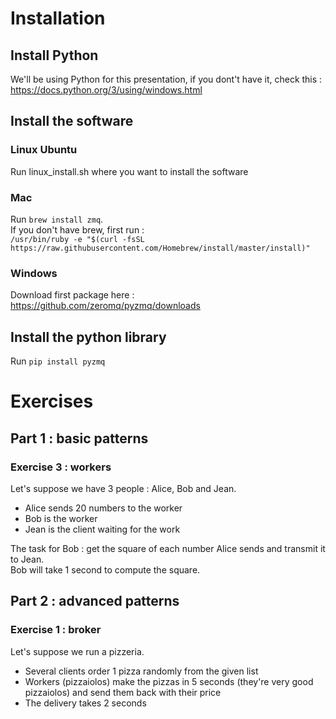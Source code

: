 # Installation

## Install Python

We'll be using Python for this presentation, if you dont't have it, check this : https://docs.python.org/3/using/windows.html

## Install the software

### Linux Ubuntu

Run linux_install.sh where you want to install the software

### Mac

Run `brew install zmq`.</br>
If you don't have brew, first run : </br>
`/usr/bin/ruby -e "$(curl -fsSL https://raw.githubusercontent.com/Homebrew/install/master/install)"`

### Windows

Download first package here : https://github.com/zeromq/pyzmq/downloads

## Install the python library

Run `pip install pyzmq`

# Exercises

## Part 1 : basic patterns

### Exercise 3 : workers

Let's suppose we have 3 people : Alice, Bob and Jean.

- Alice sends 20 numbers to the worker
- Bob is the worker
- Jean is the client waiting for the work

The task for Bob : get the square of each number Alice sends and transmit it to Jean.</br>
Bob will take 1 second to compute the square.

## Part 2 : advanced patterns

### Exercise 1 : broker

Let's suppose we run a pizzeria.

- Several clients order 1 pizza randomly from the given list
- Workers (pizzaiolos) make the pizzas in 5 seconds (they're very good pizzaiolos) and send them back with their price
- The delivery takes 2 seconds
